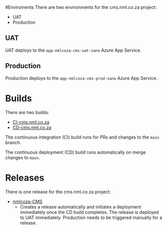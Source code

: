 #Enviroments
There are two environments for the cms.nml.co.za project:
- UAT
- Production

## UAT
UAT deploys to the `app-nmlcoza-cms-uat-sano` Azure App Service.

## Production
Production deploys to the `app-nmlcoza-cms-prod-sano` Azure App Service.

# Builds
There are two builds:
- [CI-cms.nml.co.za](https://dev.azure.com/NewMediaLabs/nml.co.za/_build?definitionId=160)
- [CD-cms.nml.co.za](https://dev.azure.com/NewMediaLabs/nml.co.za/_build?definitionId=159)

The continuous integration (CI) build runs for PRs and changes to the `main` branch. 

The continuous deployment (CD) build runs automatically on merge changes to `main`.

# Releases
There is one release for the cms.nml.co.za project:
- [nmlcoza-CMS](https://dev.azure.com/NewMediaLabs/nml.co.za/_release?_a=releases&view=mine&definitionId=4)
  - Creates a release automatically and initiates a deployment immediately once the CD build completes. The release is deployed to UAT immediately. Production needs to be triggered manually for a release. 
